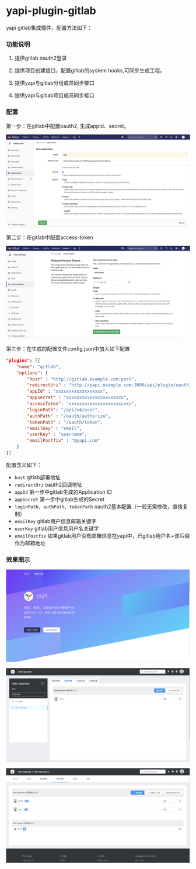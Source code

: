 # yapi-plugin-gitlab

yapi gitlab集成插件，配置方法如下：

### 功能说明

1. 提供gitlab oauth2登录

2. 提供项目创建接口，配置gitlab的system hooks,可同步生成工程。

3. 提供yapi与gitlab分组成员同步接口

4. 提供yapi与gitlab项目成员同步接口

### 配置

第一步：在gitlab中配置oauth2, 生成appId、secret。

![gitlab setting1](https://github.com/cyj0122/docImages/blob/master/yapi-plugin-gitlab/gitlab-oauth-setting.png)

第二步：在gitlab中配置access-token

![gitlab setting2](https://github.com/cyj0122/docImages/blob/master/yapi-plugin-gitlab/gitlab-accesstoken-setting.png)

第三步：在生成的配置文件config.json中加入如下配置

```json
"plugins": [{
    "name": "gitlab",
    "options": {
        "host" : "http://gitlab.example.com:port",
        "redirectUri" : "http://yapi.example.com:3000/api/plugin/oauth2/callback",
        "appId" : "xxxxxxxxxxxxxxxxxx",
        "appSecret" : "xxxxxxxxxxxxxxxxxxxxxx",
        "accessToken": "xxxxxxxxxxxxxxxxxxxxxxxx",
        "loginPath": "/api/v4/user",
        "authPath" : "/oauth/authorize",
        "tokenPath" : "/oauth/token",
        "emailKey" : "email",
        "userKey" : "username",
        "emailPostfix" : "@yapi.com"
    }
}]
```
配置含义如下：

- `host` gitlab部署地址
- `redirectUri` oauth2回调地址
- `appId` 第一步中gitlab生成的Application ID
- `appSecret` 第一步中gitlab生成的Secret
- `loginPath`、`authPath`、`tokenPath` oauth2基本配置（一般无需修改，直接复制）
- `emailKey` gitlab用户信息邮箱关键字
- `userKey` gitlab用户信息用户名关键字
- `emailPostfix` 如果gitlab用户没有邮箱信息在yapi中，已gitlab用户名+该后缀作为邮箱地址

### 效果图示

![yapi login](https://github.com/cyj0122/docImages/blob/master/yapi-plugin-gitlab/yapi-gitlab-login.png)

![yapi group async](https://github.com/cyj0122/docImages/blob/master/yapi-plugin-gitlab/yapi-gitlab-gourpasync.png)

![yapi project async](https://github.com/cyj0122/docImages/blob/master/yapi-plugin-gitlab/yapi-gitlab-projectasync.png)
